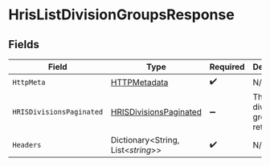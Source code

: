 # HrisListDivisionGroupsResponse


## Fields

| Field                                                                       | Type                                                                        | Required                                                                    | Description                                                                 |
| --------------------------------------------------------------------------- | --------------------------------------------------------------------------- | --------------------------------------------------------------------------- | --------------------------------------------------------------------------- |
| `HttpMeta`                                                                  | [HTTPMetadata](../../Models/Components/HTTPMetadata.md)                     | :heavy_check_mark:                                                          | N/A                                                                         |
| `HRISDivisionsPaginated`                                                    | [HRISDivisionsPaginated](../../Models/Components/HRISDivisionsPaginated.md) | :heavy_minus_sign:                                                          | The list of division groups was retrieved.                                  |
| `Headers`                                                                   | Dictionary<String, List<*string*>>                                          | :heavy_check_mark:                                                          | N/A                                                                         |